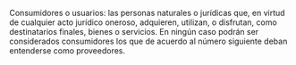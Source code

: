 Consumidores o usuarios: las personas naturales o jurídicas que, en virtud de cualquier acto jurídico oneroso, adquieren, utilizan, o disfrutan, como destinatarios finales, bienes o servicios. En ningún caso podrán ser considerados consumidores los que de acuerdo al número siguiente deban entenderse como proveedores.